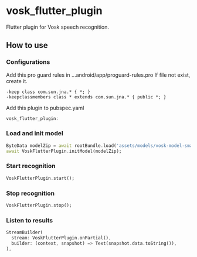 # vosk_flutter_plugin

Flutter plugin for Vosk speech recognition.

## How to use

### Configurations
Add this pro guard rules in ...android/app/proguard-rules.pro
If file not exist, create it.
```proguard
-keep class com.sun.jna.* { *; }
-keepclassmembers class * extends com.sun.jna.* { public *; }
```

Add this plugin to pubspec.yaml
```dart
vosk_flutter_plugin:
```

### Load and init model
```dart
ByteData modelZip = await rootBundle.load('assets/models/vosk-model-small-en-us-0.15.zip');
await VoskFlutterPlugin.initModel(modelZip);
```

### Start recognition
```dart
VoskFlutterPlugin.start();
```

### Stop recognition
```dart
VoskFlutterPlugin.stop();
```

### Listen to results
```dart
StreamBuilder(
  stream: VoskFlutterPlugin.onPartial(),
  builder: (context, snapshot) => Text(snapshot.data.toString()),
),
```


